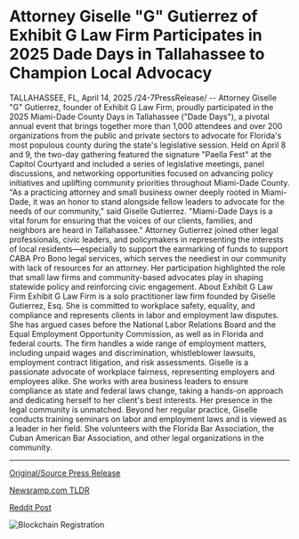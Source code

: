# Attorney Giselle "G" Gutierrez of Exhibit G Law Firm Participates in 2025 Dade Days in Tallahassee to Champion Local Advocacy

TALLAHASSEE, FL, April 14, 2025 /24-7PressRelease/ -- Attorney Giselle "G" Gutierrez, founder of Exhibit G Law Firm, proudly participated in the 2025 Miami-Dade County Days in Tallahassee ("Dade Days"), a pivotal annual event that brings together more than 1,000 attendees and over 200 organizations from the public and private sectors to advocate for Florida's most populous county during the state's legislative session.  Held on April 8 and 9, the two-day gathering featured the signature "Paella Fest" at the Capitol Courtyard and included a series of legislative meetings, panel discussions, and networking opportunities focused on advancing policy initiatives and uplifting community priorities throughout Miami-Dade County.  "As a practicing attorney and small business owner deeply rooted in Miami-Dade, it was an honor to stand alongside fellow leaders to advocate for the needs of our community," said Giselle Gutierrez. "Miami-Dade Days is a vital forum for ensuring that the voices of our clients, families, and neighbors are heard in Tallahassee."  Attorney Gutierrez joined other legal professionals, civic leaders, and policymakers in representing the interests of local residents—especially to support the earmarking of funds to support CABA Pro Bono legal services, which serves the neediest in our community with lack of resources for an attorney. Her participation highlighted the role that small law firms and community-based advocates play in shaping statewide policy and reinforcing civic engagement.  About Exhibit G Law Firm  Exhibit G Law Firm is a solo practitioner law firm founded by Giselle Gutierrez, Esq. She is committed to workplace safety, equality, and compliance and represents clients in labor and employment law disputes. She has argued cases before the National Labor Relations Board and the Equal Employment Opportunity Commission, as well as in Florida and federal courts.  The firm handles a wide range of employment matters, including unpaid wages and discrimination, whistleblower lawsuits, employment contract litigation, and risk assessments.  Giselle is a passionate advocate of workplace fairness, representing employers and employees alike. She works with area business leaders to ensure compliance as state and federal laws change, taking a hands-on approach and dedicating herself to her client's best interests. Her presence in the legal community is unmatched. Beyond her regular practice, Giselle conducts training seminars on labor and employment laws and is viewed as a leader in her field. She volunteers with the Florida Bar Association, the Cuban American Bar Association, and other legal organizations in the community. 

---

[Original/Source Press Release](https://www.24-7pressrelease.com/press-release/521735/attorney-giselle-g-gutierrez-of-exhibit-g-law-firm-participates-in-2025-dade-days-in-tallahassee-to-champion-local-advocacy)
                    

[Newsramp.com TLDR](https://newsramp.com/curated-news/attorney-giselle-gutierrez-advocates-for-miami-dade-county-at-2025-dade-days-event/94bc2fd33c46c53a4bb47db6047c88be) 

 



[Reddit Post](https://www.reddit.com/r/newsramp/comments/1jyz1p8/attorney_giselle_gutierrez_advocates_for/) 



![Blockchain Registration](https://cdn.newsramp.app/24-7PressRelease/qrcode/254/14/lily5mhM.webp)